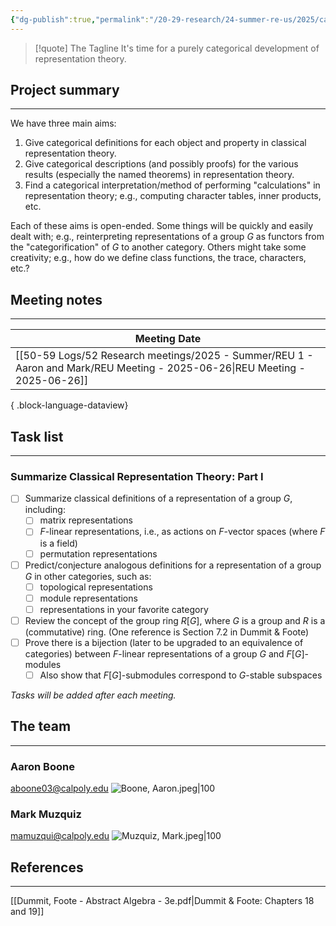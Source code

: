 ```yaml
---
{"dg-publish":true,"permalink":"/20-29-research/24-summer-re-us/2025/categorical-representation-theory/summer-reu-2025-categorical-representation-theory/","updated":"2025-06-27T10:44:11-07:00"}
---
```


> [!quote] The Tagline
> It's time for a purely categorical development of representation theory.

## Project summary
---

We have three main aims:
1. Give categorical definitions for each object and property in classical representation theory.
2. Give categorical descriptions (and possibly proofs) for the various results (especially the named theorems) in representation theory.
3. Find a categorical interpretation/method of performing "calculations" in representation theory; e.g., computing character tables, inner products, etc.

Each of these aims is open-ended. Some things will be quickly and easily dealt with; e.g., reinterpreting representations of a group $G$ as functors from the "categorification" of $G$ to another category. Others might take some creativity; e.g., how do we define class functions, the trace, characters, etc.?

## Meeting notes
---

| Meeting Date                                                                                                                   |
| ------------------------------------------------------------------------------------------------------------------------------ |
| [[50-59 Logs/52 Research meetings/2025 - Summer/REU 1 - Aaron and Mark/REU Meeting - 2025-06-26\|REU Meeting - 2025-06-26]] |

{ .block-language-dataview}

## Task list
---

### Summarize Classical Representation Theory: Part I

- [ ] Summarize classical definitions of a representation of a group $G$, including:
	- [ ] matrix representations
	- [ ] $F$-linear representations, i.e., as actions on $F$-vector spaces (where $F$ is a field)
	- [ ] permutation representations
- [ ] Predict/conjecture analogous definitions for a representation of a group $G$ in other categories, such as:
	- [ ] topological representations
	- [ ] module representations
	- [ ] representations in your favorite category
- [ ] Review the concept of the group ring $R[G]$, where $G$ is a group and $R$ is a (commutative) ring. (One reference is Section 7.2 in Dummit & Foote)
- [ ] Prove there is a bijection (later to be upgraded to an equivalence of categories) between  $F$-linear representations of a group $G$ and $F[G]$-modules
	- [ ] Also show that $F[G]$-submodules correspond to $G$-stable subspaces

*Tasks will be added after each meeting.*

## The team
---
### Aaron Boone
aboone03@calpoly.edu
![Boone, Aaron.jpeg|100](/img/user/90-99%20Meta/91%20Images/Headshots/Boone,%20Aaron.jpeg)

### Mark Muzquiz
mamuzqui@calpoly.edu
![Muzquiz, Mark.jpeg|100](/img/user/90-99%20Meta/91%20Images/Headshots/Muzquiz,%20Mark.jpeg)


## References
---

[[Dummit, Foote - Abstract Algebra - 3e.pdf|Dummit & Foote: Chapters 18 and 19]]